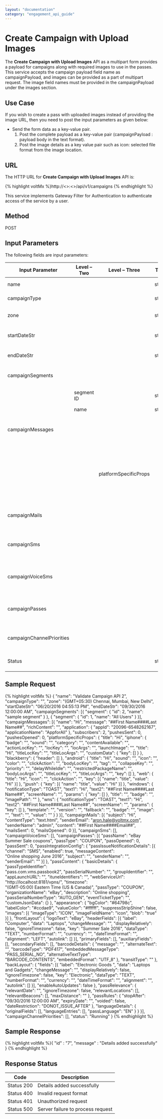 ```yaml
---
layout: "documentation"
category: "engagement_api_guide"
---
```

                           


Create Campaign with Upload Images
==================================

The **Create Campaign with Upload Images** API as a multipart form provides a payload for campaigns along with required images to use in the passes. This service accepts the campaign payload field name as campaignPayload, and images can be provided as a part of multipart request. The image field names must be provided in the campaignPayload under the images section.

Use Case
--------

If you wish to create a pass with uploaded images instead of providing the image URL, then you need to post the input parameters as given below:

*   Send the form data as a key-value pair.
    1.  Post the complete payload as a key-value pair (campaignPayload : payload body in the text format).
    2.  Post the image details as a key value pair such as icon: selected file format from the image location.

URL
---

The HTTP URL for **Create Campaign with Upload Images** API is:

{% highlight voltMx %}http://<<host>>:<<port>>/api/v1/campaigns
{% endhighlight %}

This service implements Gateway Filter for Authentication to authenticate access of the service by a user.

Method
------

POST

Input Parameters
----------------

The following fields are input parameters:

  
| Input Parameter | Level – Two | Level – Three | Type | Description |
| --- | --- | --- | --- | --- |
| name |   |   | string | Name of the campaign |
| campaignType |   |   | string | Type of the campaign |
| zone |   |   | string | Selected time zone for the campaign |
| startDateStr |   |   | string | Date and time on which the campaign starts |
| endDateStr |   |   | string | Date and time on which the campaign ends |
| campaignSegments |   |   |   | An array of campaign segments |
|   | segment ID |   | string | Unique ID assigned to the campaign |
|   | name |   | string | Segment name |
| campaignMessages |   |   |   | An array of campaign message parameters, for more details, [see](Campaign.html#campaignmessages) |
|   |   | platformSpecificProps |   | Properties pertaining to specific platforms: iOS, Windows, BlackBerry Android, and Web, for more details, [see](Campaign.html#platformspecificprops-input-output-parameters) |
| campaignMails |   |   |   | An array of campaign mail parameters, for more details, [see](Campaign.html#campaignmails) |
| campaignSms |   |   |   | An array of campaign SMS parameters, for more details, [see](Campaign.html#campaignsms) |
| campaignVoiceSms |   |   |   | An array of campaign Voice SMS parameters, for more details, [see](Campaign.html#campaignvoicesms) |
| campaignPasses |   |   |   | An array of campaign passes parameters, for more details, [see](Campaign.html#campaignpasses) |
| campaignChannelPriorities |   |   |   | An array of campaign channel priorities. |
| Status |   |   | string | Current status of the campaign such as running |

Sample Request
--------------

{% highlight voltMx %}
            {
	"name": "Validate Campaign API 2",
	"campaignType": "",
	"zone": "(GMT+05:30) Chennai, Mumbai, New Delhi",
	"startDateStr": "06/20/2016 04:55:13 PM",
	"endDateStr": "09/30/2016 12:00:00 AM",
	"campaignSegments": [{
		"segment": {
			"id": 2,
			"name": "sample segment"
		}
	}, {
		"segment": {
			"id": 1,
			"name": "All Users"
		}
	}],
	"campaignMessages": [{
		"name": "Hi",
		"message": "##First Name####Last Name##",
		"richContent": "",
		"application": {
			"appId": "20096-6548262167",
			"applicationName": "AppforAll"
		},
		"subscribers": 2,
		"pushesSent": 0,
		"pushesOpened": 0,
		"platformSpecificProps": {
			"title": "Hi",
			"iphone": {
				"badge": "",
				"sound": "",
				"category": "",
				"contentAvailable": "",
				"actionLocKey": "",
				"locKey": "",
				"locArgs": "",
				"launchImage": "",
				"title": "Hi",
				"titleLocKey": "",
				"titleLocArgs": "",
				"customData": {
					"key": []
				}
			},
			"blackberry": {
				"header": []
			},
			"android": {
				"title": "Hi",
				"sound": "",
				"icon": "",
				"color": "",
				"clickAction": "",
				"bodyLocKey": "",
				"tag": "",
				"collapseKey": "",
				"priority": "",
				"delayWhileIdle": "",
				"restrictedPackageName": "",
				"bodyLocArgs": "",
				"titleLocKey": "",
				"titleLocArgs": "",
				"key": []
			},
             "web": {
				"title": "Hi",
				"icon": "",
                               "clickAction": "",
				"key": [{
					"name": "title",
					"value": "Hi"
				}]
			},
			"jpush": {
				"key": [{
					"name": "title",
					"value": "Hi"
				}]
			},
			"windows": {
				"notificationType": "TOAST",
				"text1": "Hi",
				"text2": "##First Name####Last Name##",
				"screenName": "",
				"params": {
					"key": []
				},
				"title": "",
				"badge": "",
				"imagePath": ""
			},
			"wns": {
				"notificationType": "TOAST",
				"text1": "Hi",
				"text2": "##First Name####Last Name##",
				"screenName": "",
				"params": {
					"key": []
				},
				"template": "",
				"version": "",
				"fallback": "",
				"badge": "",
				"image": "",
				"text": "",
				"value": ""
			}
		}
	}],
	"campaignMails": [{
		"subject": "Hi",
		"contentType": "text.html",
		"senderEmail": "aron.hale@voltmx.com",
		"senderName": "admin",
		"content": "##First Name####Email##",
		"mailsSent": 0,
		"mailsOpened": 0
	}],
	"campaignSms": [],
	"campaignVoiceSms": [],
	"campaignPasses": [{
		"passName": "eBay Summer Sale coupons",
		"passType": "COUPON",
		"passOpened": 0,
		"passSent": 0,
		"passIntegrationConfig": {
			"passIssueNotificationDetails": [{
				"channel": "SMS",
				"enabled": true,
				"messageContent":   
"Online shopping June 2016",
				"subject": "",
				"senderName": "",
				"senderEmail": ""
			}]
		},
		"passContent": {
			"basicDetails": {
				"passTypeIdentifier":  
 "pass.com.vms.passbook2",
				"passSerialNumber": "",
				"groupIdentifier": "",
				"appLaunchURL": "",
				"ituneIdentifiers": "",
				"webServiceUrl":   
"http://localhost:8181/vpns/",
				"timezone":   
"(GMT-05:00) Eastern Time (US & Canada)",
				"passType": "COUPON",
				"organizationName": "eBay",
				"description": "Online shopping",
				"passSerialNumberType": "AUTO_GEN",
				"eventTicketType": "",
				"customJsonData": {}
			},
			"appearance": {
				"bgColor": "#64798c",
				"labelColor": "#ccdae9",
				"valueColor": "#ffffff",
				"suppressStripShine": false,
				"images": [{
					"imageType": "ICON",
					"imageFieldName": "icon",
					"blob": "true"
				}]
			},
			"frontLayout": {
				"logoText": "eBay",
				"headerFields": [{
					"label": "Computer",
					"data": "Laptops",
					"changeMessage": "",
					"displayRelatively": false,
					"ignoreTimezone": false,
					"key": "Summer Sale 2016",
					"dataType": "TEXT",
					"numberFormat": "",
					"currency": "",
					"dateTimeFormat": "",
					"alignment": "LEFT",
					"autolink": []
				}],
				"primaryFields": [],
				"auxiliaryFields": [],
				"secondaryFields": [],
				"barcodeDetails": {
					"message": "",
					"alternateText": "",
					"barcodeType": "PDF417",
					"embeddedMessageType":   
"PASS_SERIAL_NO",
					"alternativeTextType":   
"BARCODE_CONTENTS",
					"embeddedFormat": "UTF_8"
				},
				"transitType": ""
			},
			"backLayout": {
				"fields": [{
					"label": "Electronic Goods ",
					"data": "Laptops and Gadgets",
					"changeMessage": "",
					"displayRelatively": false,
					"ignoreTimezone": false,
					"key": "Electronic",
					"dataType": "TEXT",
					"numberFormat": "",
					"currency": "",
					"dateTimeFormat": "",
					"alignment": "",
					"autolink": []
				}],
				"enableAutoUpdates": false
			},
			"passRelevance": {
				"relevantDate": "",
				"ignoreTimezone": false,
				"relevantLocations": [],
				"relevantBeacons": [],
				"maxDistance": ""
			},
			"passRules": {
				"stopAfter": "09/30/2016 12:00:00 AM",
				"expiryDate": "",
				"voided": false,
				"dateRestriction": "DONOT_ISSUE_AFTER"
			},
			"languageDetails": {
				"originalFields": [],
				"languageEntries": [],
				"passLanguage": "EN"
			}
		}
	}],
	"campaignChannelPriorities": [],
	"status": "Running"
}
{% endhighlight %}

Sample Response
---------------

{% highlight voltMx %}{
  "id" : "7",
  "message" : "Details added successfully"
}
{% endhighlight %}

Response Status
---------------

  
| Code | Description |
| --- | --- |
| Status 200 | Details added successfully |
| Status 400 | Invalid request format |
| Status 401 | Unauthorized request |
| Status 500 | Server failure to process request |
